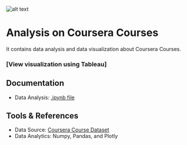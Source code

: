 ![alt text](img/udemy.png)

# Analysis on Coursera Courses
It contains data analysis and data visualization about Coursera Courses.

### [View visualization using Tableau]

## Documentation
- Data Analysis: [.ipynb file](https://nbviewer.jupyter.org/github/albertbill/Coursera-Courses-Analysis/blob/ad4f8590c2ef90904b7dba07fe7f9fc9d41a8ab0/coursera.ipynb)

## Tools & References
- Data Source: [Coursera Course Dataset](https://www.kaggle.com/siddharthm1698/coursera-course-dataset)
- Data Analytics: Numpy, Pandas, and Plotly
